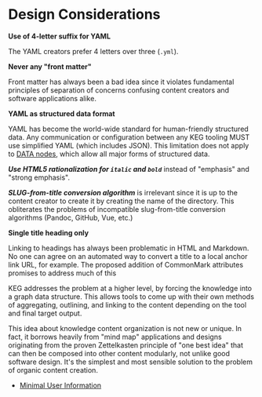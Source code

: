 # Design Considerations

**Use of 4-letter suffix for YAML**  

The YAML creators prefer 4 letters over three (`.yml`).

**Never any "front matter"**  

Front matter has always been a bad idea since it violates fundamental
principles of separation of concerns confusing content creators and
software applications alike.

**YAML as structured data format**  

YAML has become the world-wide standard for human-friendly structured
data. Any communication or configuration between any KEG tooling MUST
use simplified YAML (which includes JSON). This limitation does not
apply to [DATA nodes](/data-node), which allow all major forms of
structured data.

***Use HTML5 rationalization for `italic` and `bold`*** instead of
"emphasis" and "strong emphasis".

***SLUG-from-title conversion algorithm*** is irrelevant since it is up to
the content creator to create it by creating the name of the directory.
This obliterates the problems of incompatible slug-from-title conversion
algorithms (Pandoc, GitHub, Vue, etc.)

**Single title heading only**

Linking to headings has always been problematic in HTML and Markdown. No
one can agree on an automated way to convert a title to a local anchor
link URL, for example. The proposed addition of CommonMark attributes
promises to address much of this

KEG addresses the problem at a higher level, by forcing the knowledge
into a graph data structure. This allows tools to come up with their own
methods of aggregating, outlining, and linking to the content depending
on the tool and final target output.

This idea about knowledge content organization is not new or unique. In
fact, it borrows heavily from "mind map" applications and designs
originating from the proven Zettelkasten principle of "one best idea"
that can then be composed into other content modularly, not unlike good
software design. It's the simplest and most sensible solution to the
problem of organic content creation.

* [Minimal User Information](/minimal-user-information)
